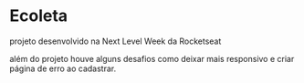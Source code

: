 # Ecoleta
projeto desenvolvido na Next Level Week da Rocketseat

além do projeto houve alguns desafios como deixar mais responsivo e criar página de erro ao cadastrar. 
